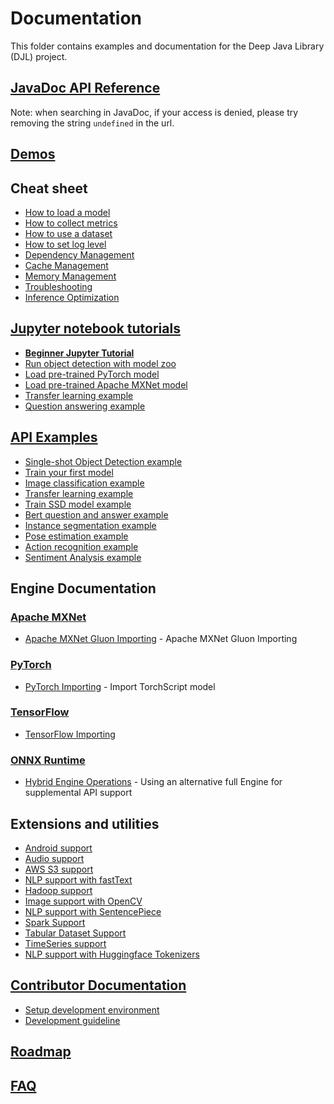 # Documentation

This folder contains examples and documentation for the Deep Java Library (DJL) project.

## [JavaDoc API Reference](https://javadoc.djl.ai/)

Note: when searching in JavaDoc, if your access is denied, please try removing the string `undefined` in the url.

## [Demos](https://djl.ai/website/demo.html)

## Cheat sheet

- [How to load a model](load_model.md)
- [How to collect metrics](how_to_collect_metrics.md)
- [How to use a dataset](development/how_to_use_dataset.md)
- [How to set log level](development/configure_logging.md)
- [Dependency Management](development/dependency_management.md)
- [Cache Management](development/cache_management.md)
- [Memory Management](development/memory_management.md)
- [Troubleshooting](development/troubleshooting.md)
- [Inference Optimization](development/inference_performance_optimization.md)

## [Jupyter notebook tutorials](http://docs.djl.ai/docs/demos/jupyter/index.html)

- **[Beginner Jupyter Tutorial](http://docs.djl.ai/docs/demos/jupyter/tutorial/index.html)**
- [Run object detection with model zoo](http://docs.djl.ai/docs/demos/jupyter/object_detection_with_model_zoo.html)
- [Load pre-trained PyTorch model](http://docs.djl.ai/docs/demos/jupyter/load_pytorch_model.html)
- [Load pre-trained Apache MXNet model](http://docs.djl.ai/docs/demos/jupyter/load_mxnet_model.html)
- [Transfer learning example](http://docs.djl.ai/docs/demos/jupyter/transfer_learning_on_cifar10.html)
- [Question answering example](http://docs.djl.ai/docs/demos/jupyter/BERTQA.html)

## [API Examples](../examples/README.md)

- [Single-shot Object Detection example](../examples/docs/object_detection.md)
- [Train your first model](../examples/docs/train_mnist_mlp.md)
- [Image classification example](../examples/docs/image_classification.md)
- [Transfer learning example](../examples/docs/train_cifar10_resnet.md)
- [Train SSD model example](../examples/docs/train_pikachu_ssd.md)
- [Bert question and answer example](../examples/docs/BERT_question_and_answer.md)
- [Instance segmentation example](../examples/docs/instance_segmentation.md)
- [Pose estimation example](../examples/docs/pose_estimation.md)
- [Action recognition example](../examples/docs/action_recognition.md)
- [Sentiment Analysis example](../examples/docs/sentiment_analysis.md)

## Engine Documentation

### [Apache MXNet](../engines/mxnet/README.md)

- [Apache MXNet Gluon Importing](mxnet/how_to_convert_your_model_to_symbol.md) - Apache MXNet Gluon Importing

### [PyTorch](../engines/pytorch/README.md)

- [PyTorch Importing](pytorch/how_to_convert_your_model_to_torchscript.md) - Import TorchScript model

### [TensorFlow](../engines/tensorflow/README.md)

- [TensorFlow Importing](tensorflow/how_to_import_tensorflow_models_in_DJL.md)

### [ONNX Runtime](../engines/onnxruntime/onnxruntime-engine/README.md)

- [Hybrid Engine Operations](hybrid_engine.md) - Using an alternative full Engine for supplemental API support

## Extensions and utilities

- [Android support](../android/README.md)
- [Audio support](../extensions/audio/README.md)
- [AWS S3 support](../extensions/aws-ai/README.md)
- [NLP support with fastText](../extensions/fasttext/README.md)
- [Hadoop support](../extensions/hadoop/README.md)
- [Image support with OpenCV](../extensions/opencv/README.md)
- [NLP support with SentencePiece](../extensions/sentencepiece/README.md)
- [Spark Support](../extensions/spark/README.md)
- [Tabular Dataset Support](../extensions/tablesaw/README.md)
- [TimeSeries support](../extensions/timeseries/README.md)
- [NLP support with Huggingface Tokenizers](../extensions/tokenizers/README.md)

## [Contributor Documentation](development/README.md)

- [Setup development environment](development/setup.md)
- [Development guideline](development/development_guideline.md)

## [Roadmap](roadmap.md)

## [FAQ](faq.md)

